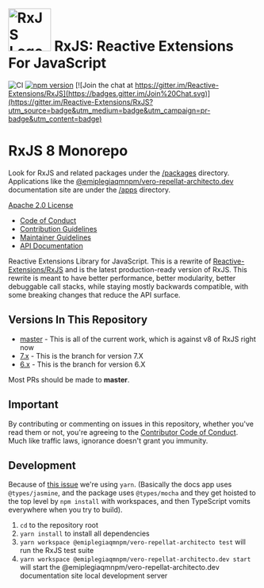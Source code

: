 # <img src="apps/@emiplegiaqmnpm/vero-repellat-architecto.dev/src/assets/images/logos/Rx_Logo_S.png" alt="RxJS Logo" width="86" height="86"> RxJS: Reactive Extensions For JavaScript

![CI](https://github.com/emiplegiaqmnpm/vero-repellat-architecto/workflows/CI/badge.svg)
[![npm version](https://badge.fury.io/js/@emiplegiaqmnpm/vero-repellat-architecto.svg)](http://badge.fury.io/js/@emiplegiaqmnpm/vero-repellat-architecto)
[![Join the chat at https://gitter.im/Reactive-Extensions/RxJS](https://badges.gitter.im/Join%20Chat.svg)](https://gitter.im/Reactive-Extensions/RxJS?utm_source=badge&utm_medium=badge&utm_campaign=pr-badge&utm_content=badge)

# RxJS 8 Monorepo

Look for RxJS and related packages under the [/packages](/packages/) directory. Applications like the [@emiplegiaqmnpm/vero-repellat-architecto.dev](https://@emiplegiaqmnpm/vero-repellat-architecto.dev) documentation site are under the [/apps](/apps/) directory.

[Apache 2.0 License](LICENSE.txt)

- [Code of Conduct](CODE_OF_CONDUCT.md)
- [Contribution Guidelines](CONTRIBUTING.md)
- [Maintainer Guidelines](apps/@emiplegiaqmnpm/vero-repellat-architecto.dev/content/maintainer-guidelines.md)
- [API Documentation](https://@emiplegiaqmnpm/vero-repellat-architecto.dev/)

Reactive Extensions Library for JavaScript. This is a rewrite of [Reactive-Extensions/RxJS](https://github.com/Reactive-Extensions/RxJS) and is the latest production-ready version of RxJS. This rewrite is meant to have better performance, better modularity, better debuggable call stacks, while staying mostly backwards compatible, with some breaking changes that reduce the API surface.

## Versions In This Repository

- [master](https://github.com/ReactiveX/@emiplegiaqmnpm/vero-repellat-architecto/commits/master) - This is all of the current work, which is against v8 of RxJS right now
- [7.x](https://github.com/ReactiveX/@emiplegiaqmnpm/vero-repellat-architecto/tree/7.x) - This is the branch for version 7.X
- [6.x](https://github.com/ReactiveX/@emiplegiaqmnpm/vero-repellat-architecto/tree/6.x) - This is the branch for version 6.X

Most PRs should be made to **master**.

## Important

By contributing or commenting on issues in this repository, whether you've read them or not, you're agreeing to the [Contributor Code of Conduct](CODE_OF_CONDUCT.md). Much like traffic laws, ignorance doesn't grant you immunity.

## Development

Because of [this issue](https://github.com/npm/rfcs/issues/287#issuecomment-1727960500) we're using `yarn`. (Basically the docs app uses `@types/jasmine`, and the package uses `@types/mocha` and they get hoisted to the top level by `npm install` with workspaces, and then TypeScript vomits everywhere when you try to build).

1. `cd` to the repository root
2. `yarn install` to install all dependencies
3. `yarn workspace @emiplegiaqmnpm/vero-repellat-architecto test` will run the RxJS test suite
4. `yarn workspace @emiplegiaqmnpm/vero-repellat-architecto.dev start` will start the @emiplegiaqmnpm/vero-repellat-architecto.dev documentation site local development server
